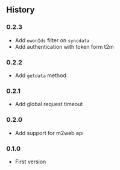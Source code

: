 ## History

### 0.2.3

- Add `ewonIds` filter on `syncdata`
- Add authentication with token form t2m

### 0.2.2

- Add `getdata` method

### 0.2.1

- Add global request timeout

### 0.2.0

- Add support for m2web api

### 0.1.0

- First version
